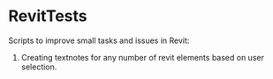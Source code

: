 # RevitTests
Scripts to improve small tasks and issues in Revit:

1. Creating textnotes for any number of revit elements based on user selection. 
